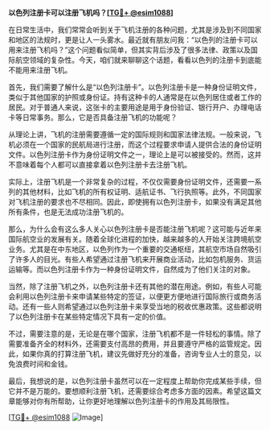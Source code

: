 **以色列注册卡可以注册飞机吗？[[TG💪+ @esim1088](https://t.me/s/esim1088)]**

在日常生活中，我们常常会听到关于飞机注册的各种问题，尤其是涉及到不同国家和地区的法规时，更是让人一头雾水。最近就有朋友问我：“以色列的注册卡可以用来注册飞机吗？”这个问题看似简单，但其实背后涉及了很多法律、政策以及国际航空领域的复杂性。今天，咱们就来聊聊这个话题，看看以色列的注册卡到底能不能用来注册飞机。

首先，我们需要了解什么是“以色列注册卡”。以色列注册卡是一种身份证明文件，类似于其他国家的护照或身份证。持有这种卡的人通常是在以色列居住或者工作的居民。对于普通人来说，这张卡的主要用途是用于身份验证、银行开户、办理电话卡等日常事务。那么，它是否具备注册飞机的功能呢？

从理论上讲，飞机的注册需要遵循一定的国际规则和国家法律法规。一般来说，飞机必须在一个国家的民航局进行注册，而这个过程要求申请人提供合法的身份证明文件。以色列注册卡作为身份证明文件之一，理论上是可以被接受的。然而，这并不意味着每个人都可以直接拿着以色列注册卡去注册飞机。

实际上，注册飞机是一个非常复杂的过程，不仅仅需要身份证明文件，还需要一系列的其他材料，比如飞机的所有权证明、适航证书、飞行执照等。此外，不同国家对飞机注册的要求也不尽相同。因此，即使拥有以色列注册卡，如果没有满足其他所有条件，也是无法成功注册飞机的。

那么，为什么会有这么多人关心以色列注册卡是否能注册飞机呢？这可能与近年来国际航空业的发展有关。随着全球化进程的加快，越来越多的人开始关注跨境航空业务。尤其是在中东地区，以色列作为一个重要的交通枢纽，其航空市场自然吸引了许多人的目光。有些人希望通过注册飞机来开展商业活动，比如包机服务、货运运输等。而以色列注册卡作为一种身份证明文件，自然成为了他们关注的对象。

当然，除了注册飞机之外，以色列注册卡还有其他的潜在用途。例如，有些人可能会利用以色列注册卡来申请某些特定的签证，以便更方便地进行国际旅行或商务活动。还有一些人则希望通过以色列注册卡来享受当地的税收优惠政策。这些都说明了以色列注册卡在某些特定情况下具有一定的价值。

不过，需要注意的是，无论是在哪个国家，注册飞机都不是一件轻松的事情。除了需要准备齐全的材料外，还需要支付高昂的费用，并且要遵守严格的监管规定。因此，如果你真的打算注册飞机，建议先做好充分的准备，咨询专业人士的意见，以免浪费时间和金钱。

最后，我想说的是，以色列注册卡虽然可以在一定程度上帮助你完成某些手续，但它并不是万能的。要想顺利注册飞机，还需要综合考虑多方面的因素。希望这篇文章能够对你有所帮助，让你更好地理解以色列注册卡的作用及其局限性。

[[TG💪+ @esim1088](https://t.me/s/esim1088) ![Image](https://i.postimg.cc/4NQfJmqS/Snipaste-2025-05-13-00-14-12.png)]